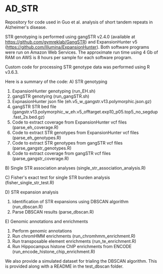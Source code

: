 # AD_STR

Repository for code used in Guo et al. analysis of short tandem repeats in Alzheimer's disease.

STR genotyping is performed using gangSTR v2.4.0 (available at https://github.com/gymreklab/GangSTR) and ExpansionHunter v5 (https://github.com/Illumina/ExpansionHunter). Both software programs were run on Amazon Web Services. The approximate run time using 4 Gb of RAM on AWS is 8 hours per sample for each software program.

Custom code for processing STR genotype data was performed using R v3.6.3. 


Here is a summary of the code:
A) STR genotyping
 1) ExpansionHunter genotyping (run_EH.sh)
 2) gangSTR genotying (run_gangSTR.sh)
 3) ExpnasionHunter json file (eh.v5_w_gangstr.v13.polymorphic.json.gz)
 4) gangSTR STR bed file (gangstr.v13.polymorphic_w_eh.v5_offtarget.exp10_p05.top5_no_segdup.fast_2s.bed.gz)
 5) Code to extract coverage from ExpansionHunter vcf files (parse_eh_coverage.R)
 6) Code to extract STR genotypes from ExpansionHunter vcf files (parse_eh_genotypes.R)
 7) Code to extract STR genotypes from gangSTR vcf files (parse_gangstr_genotypes.R)
 8) Code to extract coverage from gangSTR vcf files (parse_gangstr_coverage.R)

B) Single STR association analyses (single_str_association_analysis.R)

C) Fisher's exact test for single STR burden analysis (fisher_single_str_test.R)

D) STR expansion analysis
  1) Identification of STR expansions using DBSCAN algorithm (run_dbscan.R)
  2) Parse DBSCAN results (parse_dbscan.R)

E) Genomic annotations and enrichments
 1) Perform genomic annotations
 2) Run chromHMM enrichments (run_chromhmm_enrichment.R)
 3) Run transposable element enrichments (run_te_enrichment.R)
 4) Run Hippocampus histone ChIP enrichments from ENCODE (run_encode_histone_chip_enrichment.R)


We also provide a simulated dataset for trialing the DBSCAN algorithm. This is provided along with a README in the test_dbscan folder.
